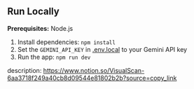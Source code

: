 ## Run Locally

**Prerequisites:**  Node.js


1. Install dependencies:
   `npm install`
2. Set the `GEMINI_API_KEY` in [.env.local](.env.local) to your Gemini API key
3. Run the app:
   `npm run dev`


description: https://www.notion.so/VisualScan-6aa3718f249a40cb8d09544e81802b2b?source=copy_link